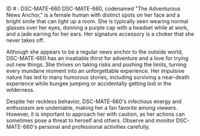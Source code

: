 ID # : DSC-MATE-660
DSC-MATE-660, codenamed "The Adventurous News Anchor," is a female human with distinct spots on her face and a bright smile that can light up a room. She is typically seen wearing normal glasses over her eyes, donning a purple cap with a headset while at work, and a jade earring for her ears. Her signature accessory is a choker that she never takes off.

Although she appears to be a regular news anchor to the outside world, DSC-MATE-660 has an insatiable thirst for adventure and a love for trying out new things. She thrives on taking risks and pushing the limits, turning every mundane moment into an unforgettable experience. Her impulsive nature has led to many humorous stories, including surviving a near-death experience while bungee jumping or accidentally getting lost in the wilderness.

Despite her reckless behavior, DSC-MATE-660's infectious energy and enthusiasm are undeniable, making her a fan favorite among viewers. However, it is important to approach her with caution, as her actions can sometimes pose a threat to herself and others. Observe and monitor DSC-MATE-660's personal and professional activities carefully.